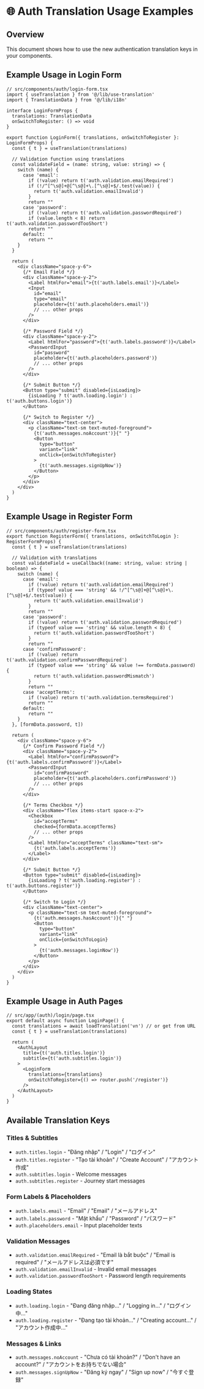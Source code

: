# 🌐 Auth Translation Usage Examples

## Overview
This document shows how to use the new authentication translation keys in your components.

## Example Usage in Login Form

```tsx
// src/components/auth/login-form.tsx
import { useTranslation } from '@/lib/use-translation'
import { TranslationData } from '@/lib/i18n'

interface LoginFormProps {
  translations: TranslationData
  onSwitchToRegister: () => void
}

export function LoginForm({ translations, onSwitchToRegister }: LoginFormProps) {
  const { t } = useTranslation(translations)
  
  // Validation function using translations
  const validateField = (name: string, value: string) => {
    switch (name) {
      case 'email':
        if (!value) return t('auth.validation.emailRequired')
        if (!/^[^\s@]+@[^\s@]+\.[^\s@]+$/.test(value)) {
          return t('auth.validation.emailInvalid')
        }
        return ""
      case 'password':
        if (!value) return t('auth.validation.passwordRequired')
        if (value.length < 8) return t('auth.validation.passwordTooShort')
        return ""
      default:
        return ""
    }
  }

  return (
    <div className="space-y-6">
      {/* Email Field */}
      <div className="space-y-2">
        <Label htmlFor="email">{t('auth.labels.email')}</Label>
        <Input
          id="email"
          type="email"
          placeholder={t('auth.placeholders.email')}
          // ... other props
        />
      </div>

      {/* Password Field */}
      <div className="space-y-2">
        <Label htmlFor="password">{t('auth.labels.password')}</Label>
        <PasswordInput
          id="password"
          placeholder={t('auth.placeholders.password')}
          // ... other props
        />
      </div>

      {/* Submit Button */}
      <Button type="submit" disabled={isLoading}>
        {isLoading ? t('auth.loading.login') : t('auth.buttons.login')}
      </Button>

      {/* Switch to Register */}
      <div className="text-center">
        <p className="text-sm text-muted-foreground">
          {t('auth.messages.noAccount')}{" "}
          <Button
            type="button"
            variant="link"
            onClick={onSwitchToRegister}
          >
            {t('auth.messages.signUpNow')}
          </Button>
        </p>
      </div>
    </div>
  )
}
```

## Example Usage in Register Form

```tsx
// src/components/auth/register-form.tsx
export function RegisterForm({ translations, onSwitchToLogin }: RegisterFormProps) {
  const { t } = useTranslation(translations)
  
  // Validation with translations
  const validateField = useCallback((name: string, value: string | boolean) => {
    switch (name) {
      case 'email':
        if (!value) return t('auth.validation.emailRequired')
        if (typeof value === 'string' && !/^[^\s@]+@[^\s@]+\.[^\s@]+$/.test(value)) {
          return t('auth.validation.emailInvalid')
        }
        return ""
      case 'password':
        if (!value) return t('auth.validation.passwordRequired')
        if (typeof value === 'string' && value.length < 8) {
          return t('auth.validation.passwordTooShort')
        }
        return ""
      case 'confirmPassword':
        if (!value) return t('auth.validation.confirmPasswordRequired')
        if (typeof value === 'string' && value !== formData.password) {
          return t('auth.validation.passwordMismatch')
        }
        return ""
      case 'acceptTerms':
        if (!value) return t('auth.validation.termsRequired')
        return ""
      default:
        return ""
    }
  }, [formData.password, t])

  return (
    <div className="space-y-6">
      {/* Confirm Password Field */}
      <div className="space-y-2">
        <Label htmlFor="confirmPassword">{t('auth.labels.confirmPassword')}</Label>
        <PasswordInput
          id="confirmPassword"
          placeholder={t('auth.placeholders.confirmPassword')}
          // ... other props
        />
      </div>

      {/* Terms Checkbox */}
      <div className="flex items-start space-x-2">
        <Checkbox
          id="acceptTerms"
          checked={formData.acceptTerms}
          // ... other props
        />
        <Label htmlFor="acceptTerms" className="text-sm">
          {t('auth.labels.acceptTerms')}
        </Label>
      </div>

      {/* Submit Button */}
      <Button type="submit" disabled={isLoading}>
        {isLoading ? t('auth.loading.register') : t('auth.buttons.register')}
      </Button>

      {/* Switch to Login */}
      <div className="text-center">
        <p className="text-sm text-muted-foreground">
          {t('auth.messages.hasAccount')}{" "}
          <Button
            type="button"
            variant="link"
            onClick={onSwitchToLogin}
          >
            {t('auth.messages.loginNow')}
          </Button>
        </p>
      </div>
    </div>
  )
}
```

## Example Usage in Auth Pages

```tsx
// src/app/(auth)/login/page.tsx
export default async function LoginPage() {
  const translations = await loadTranslation('vn') // or get from URL
  const { t } = useTranslation(translations)

  return (
    <AuthLayout 
      title={t('auth.titles.login')} 
      subtitle={t('auth.subtitles.login')}
    >
      <LoginForm 
        translations={translations}
        onSwitchToRegister={() => router.push('/register')} 
      />
    </AuthLayout>
  )
}
```

## Available Translation Keys

### Titles & Subtitles
- `auth.titles.login` - "Đăng nhập" / "Login" / "ログイン"
- `auth.titles.register` - "Tạo tài khoản" / "Create Account" / "アカウント作成"
- `auth.subtitles.login` - Welcome messages
- `auth.subtitles.register` - Journey start messages

### Form Labels & Placeholders
- `auth.labels.email` - "Email" / "Email" / "メールアドレス"
- `auth.labels.password` - "Mật khẩu" / "Password" / "パスワード"
- `auth.placeholders.email` - Input placeholder texts

### Validation Messages
- `auth.validation.emailRequired` - "Email là bắt buộc" / "Email is required" / "メールアドレスは必須です"
- `auth.validation.emailInvalid` - Invalid email messages
- `auth.validation.passwordTooShort` - Password length requirements

### Loading States
- `auth.loading.login` - "Đang đăng nhập..." / "Logging in..." / "ログイン中..."
- `auth.loading.register` - "Đang tạo tài khoản..." / "Creating account..." / "アカウント作成中..."

### Messages & Links
- `auth.messages.noAccount` - "Chưa có tài khoản?" / "Don't have an account?" / "アカウントをお持ちでない場合"
- `auth.messages.signUpNow` - "Đăng ký ngay" / "Sign up now" / "今すぐ登録"
